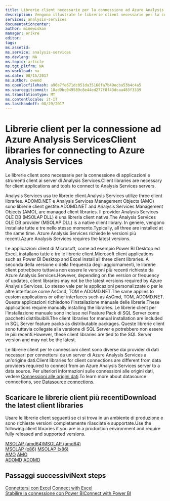 ```yaml
---
title: Librerie client necessarie per la connessione ad Azure Analysis Services | Microsoft Docs
description: Vengono illustrate le librerie client necessarie per la connessione di applicazioni e strumenti client ad Azure Analysis Services
services: analysis-services
documentationcenter: 
author: minewiskan
manager: erikre
editor: 
tags: 
ms.assetid: 
ms.service: analysis-services
ms.devlang: NA
ms.topic: article
ms.tgt_pltfrm: NA
ms.workload: na
ms.date: 08/15/2017
ms.author: owend
ms.openlocfilehash: a96e7fe671dc051da35168fa7b49ecba53b4c4a5
ms.sourcegitcommit: 18ad9bc049589c8e44ed277f8f43dcaa483f3339
ms.translationtype: MT
ms.contentlocale: it-IT
ms.lasthandoff: 08/29/2017
---
```

# <a name="client-libraries-for-connecting-to-azure-analysis-services"></a><span data-ttu-id="babf9-103">Librerie client per la connessione ad Azure Analysis Services</span><span class="sxs-lookup"><span data-stu-id="babf9-103">Client libraries for connecting to Azure Analysis Services</span></span>

<span data-ttu-id="babf9-104">Le librerie client sono necessarie per la connessione di applicazioni e strumenti client ai server di Analysis Services.</span><span class="sxs-lookup"><span data-stu-id="babf9-104">Client libraries are necessary for client applications and tools to connect to Analysis Services servers.</span></span> 

<span data-ttu-id="babf9-105">Analysis Services usa tre librerie client.</span><span class="sxs-lookup"><span data-stu-id="babf9-105">Analysis Services utilize three client libraries.</span></span> <span data-ttu-id="babf9-106">ADOMD.NET e Analysis Services Management Objects (AMO) sono librerie client gestite.</span><span class="sxs-lookup"><span data-stu-id="babf9-106">ADOMD.NET and Analysis Services Management Objects (AMO), are managed client libraries.</span></span> <span data-ttu-id="babf9-107">Il provider Analysis Services OLE DB (MSOLAP DLL) è una libreria client nativa.</span><span class="sxs-lookup"><span data-stu-id="babf9-107">The Analysis Services OLE DB provider (MSOLAP DLL) is a native client library.</span></span> <span data-ttu-id="babf9-108">In genere, vengono installate tutte e tre nello stesso momento.</span><span class="sxs-lookup"><span data-stu-id="babf9-108">Typically, all three are installed at the same time.</span></span> <span data-ttu-id="babf9-109">Azure Analysis Services richiede le versioni più recenti.</span><span class="sxs-lookup"><span data-stu-id="babf9-109">Azure Analysis Services requires the latest versions.</span></span> 

<span data-ttu-id="babf9-110">Le applicazioni client di Microsoft, come ad esempio Power BI Desktop ed Excel, installano tutte e tre le librerie client.</span><span class="sxs-lookup"><span data-stu-id="babf9-110">Microsoft client applications such as Power BI Desktop and Excel install all three client libraries.</span></span> <span data-ttu-id="babf9-111">A seconda della versione o della frequenza degli aggiornamenti, le librerie client potrebbero tuttavia non essere le versioni più recenti richieste da Azure Analysis Services.</span><span class="sxs-lookup"><span data-stu-id="babf9-111">However, depending on the version or frequency of updates, client libraries may not be the latest versions required by Azure Analysis Services.</span></span> <span data-ttu-id="babf9-112">Lo stesso vale per le applicazioni personalizzate o per le altre interfacce come AsCmd, TOM e ADOMD.NET.</span><span class="sxs-lookup"><span data-stu-id="babf9-112">The same applies to custom applications or other interfaces such as AsCmd, TOM, ADOMD.NET.</span></span> <span data-ttu-id="babf9-113">Queste applicazioni richiedono l'installazione manuale delle librerie.</span><span class="sxs-lookup"><span data-stu-id="babf9-113">These applications require manually installing the libraries.</span></span> <span data-ttu-id="babf9-114">Le librerie client per l'installazione manuale sono incluse nei Feature Pack di SQL Server come pacchetti distribuibili.</span><span class="sxs-lookup"><span data-stu-id="babf9-114">The client libraries for manual installation are included in SQL Server feature packs as distributable packages.</span></span> <span data-ttu-id="babf9-115">Queste librerie client sono tuttavia collegate alla versione di SQL Server e potrebbero non essere le più recenti.</span><span class="sxs-lookup"><span data-stu-id="babf9-115">However, these client libraries are tied to the SQL Server version and may not be the latest.</span></span>  

<span data-ttu-id="babf9-116">Le librerie client per le connessioni client sono diverse dai provider di dati necessari per connettersi da un server di Azure Analysis Services a un'origine dati.</span><span class="sxs-lookup"><span data-stu-id="babf9-116">Client libraries for client connections are different from data providers required to connect from an Azure Analysis Services server to a data source.</span></span> <span data-ttu-id="babf9-117">Per ulteriori informazioni sulle connessioni alle origini dati, vedere [Connessioni alle origini dati](analysis-services-datasource.md).</span><span class="sxs-lookup"><span data-stu-id="babf9-117">To learn more about datasource connections, see [Datasource connections](analysis-services-datasource.md).</span></span>

## <a name="download-the-latest-client-libraries"></a><span data-ttu-id="babf9-118">Scaricare le librerie client più recenti</span><span class="sxs-lookup"><span data-stu-id="babf9-118">Download the latest client libraries</span></span>  
<span data-ttu-id="babf9-119">Usare le librerie client seguenti se ci si trova in un ambiente di produzione e sono richieste versioni completamente rilasciate e supportate.</span><span class="sxs-lookup"><span data-stu-id="babf9-119">Use the following client libraries if you are in a production environment and require fully released and supported versions.</span></span>

[<span data-ttu-id="babf9-120">MSOLAP (amd64)</span><span class="sxs-lookup"><span data-stu-id="babf9-120">MSOLAP (amd64)</span></span>](https://go.microsoft.com/fwlink/?linkid=829576)</br><span data-ttu-id="babf9-121">
[MSOLAP (x86)](https://go.microsoft.com/fwlink/?linkid=829575)</span><span class="sxs-lookup"><span data-stu-id="babf9-121">
[MSOLAP (x86)](https://go.microsoft.com/fwlink/?linkid=829575)</span></span></br><span data-ttu-id="babf9-122">
[AMO](https://go.microsoft.com/fwlink/?linkid=829578)</span><span class="sxs-lookup"><span data-stu-id="babf9-122">
[AMO](https://go.microsoft.com/fwlink/?linkid=829578)</span></span></br><span data-ttu-id="babf9-123">
[ADOMD](https://go.microsoft.com/fwlink/?linkid=829577)</span><span class="sxs-lookup"><span data-stu-id="babf9-123">
[ADOMD](https://go.microsoft.com/fwlink/?linkid=829577)</span></span></br>

## <a name="next-steps"></a><span data-ttu-id="babf9-124">Passaggi successivi</span><span class="sxs-lookup"><span data-stu-id="babf9-124">Next steps</span></span>
<span data-ttu-id="babf9-125">[Connettersi con Excel](analysis-services-connect-excel.md)  </span><span class="sxs-lookup"><span data-stu-id="babf9-125">[Connect with Excel](analysis-services-connect-excel.md)  </span></span>  
[<span data-ttu-id="babf9-126">Stabilire la connessione con Power BI</span><span class="sxs-lookup"><span data-stu-id="babf9-126">Connect with Power BI</span></span>](analysis-services-connect-pbi.md)

